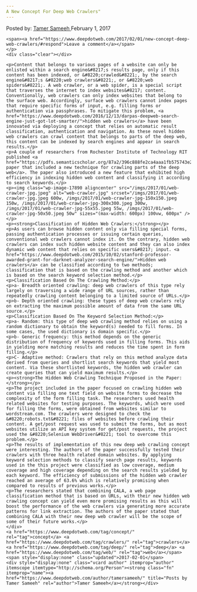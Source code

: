 ```yaml
---
A New Concept For Deep Web Crawlers"
---
```

<article class="post-listing post-17886 post type-post status-publish format-standard has-post-thumbnail hentry  tag-concept tag-crawlers tag-deep tag-web">
    <div class="post-inner">
        <span>Posted by: <a href="https://www.deepdotweb.com/author/tamersameeh/" title="">Tamer Sameeh </a></span>
    <span>February 1, 2017</span>
    
    <span><a href="https://www.deepdotweb.com/2017/02/01/new-concept-deep-web-crawlers/#respond">Leave a comment</a></span>
    </p>
    <div class="clear"></div>
    
    <p>Content that belongs to various pages of a website can only be enlisted within a search engine&#8217;s results page, only if this content has been indexed, or &#8220;crawled&#8221;, by the search engine&#8217;s &#8220;web crawlers&#8221;, or &#8220;web spiders&#8221;. A web crawler, or a web spider, is a special script that traverses the internet to index websites&#8217; content. Conventionally, web crawlers can only index websites that belong to the surface web. Accordingly, surface web crawlers cannot index pages that require specific forms of input, e.g. filling forms or authentication via passphrases. To mitigate this problem, <a href="https://www.deepdotweb.com/2016/12/13/darpas-deepweb-search-engine-just-got-lot-smarter/">hidden web crawlers</a> have been innovated via deploying a concept that relies on automatic result classification, authentication and navigation. As these novel hidden web crawlers can crawl content that belongs to parts of the deep web, this content can be indexed by search engines and appear in search results.</p>
    <p>A couple of researchers from Rochester Institute of Technology RIT published <a href="https://pdfs.semanticscholar.org/87a2/396c888fe2ca4aaa1fb575743e26881446d7.pdf">a paper that included a new technique for crawling parts of the deep web</a>. The paper also introduced a new feature that exhibited high efficiency in indexing hidden web content and classifying it according to search keywords.</p>
    <p><img class="wp-image-17890 aligncenter" src="/imgs/2017/01/web-crawler-jpg.jpeg" alt="web-crawler.jpg" srcset="/imgs/2017/01/web-crawler-jpg.jpeg 600w, /imgs/2017/01/web-crawler-jpg-150x150.jpeg 150w, /imgs/2017/01/web-crawler-jpg-300x300.jpeg 300w, /imgs/2017/01/web-crawler-jpg-55x55.jpeg 55w, /imgs/2017/01/web-crawler-jpg-50x50.jpeg 50w" sizes="(max-width: 600px) 100vw, 600px" /></p>
    <p><strong>Classification of Hidden Web Crawlers:</strong></p>
    <p>As users can browse hidden content only via filling special forms, passing authentication processes or issuing certain queries, conventional web crawlers cannot index it. On the contrary, hidden web crawlers can index such hidden website content and they can also index dynamic web content that relies on specific users&#8217; input. <a href="https://www.deepdotweb.com/2015/10/02/stanford-professor-awarded-grant-for-darknet-analyzer-search-engine/">Hidden web crawlers</a> can be classified according to two methods; classification that is based on the crawling method and another which is based on the search keyword selection method.</p>
    <p>Classification Based On The Crawling Method:</p>
    <p>a- Breadth oriented crawling: deep web crawlers of this type rely largely on traversing a wide range of URL sources, rather than repeatedly crawling content belonging to a limited source of URLs.</p>
    <p>b- Depth oriented crawling: these types of deep web crawlers rely on extracting the maximum possible amount of data from the same URL source.</p>
    <p>Classification Based On The Keyword Selection Method:</p>
    <p>a- Random: this type of deep web crawling method relies on using a random dictionary to obtain the keyword(s) needed to fill forms. In some cases, the used dictionary is domain specific.</p>
    <p>b- Generic frequency: this method depends on the generic distribution of frequency of keywords used in filling forms. This aids in yielding more matching results and reduces the time spent in form filling.</p>
    <p>C- Adaptive method: Crawlers that rely on this method analyze data derived from queries and shortlist search keywords that yield most content. Via these shortlisted keywords, the hidden web crawler can create queries that can yield maximum results.</p>
    <p><strong>The Hidden Web Crawling Technique Proposed in the Paper:</strong></p>
    <p>The project included in the paper focused on crawling hidden web content via filling one text field on website forms to decrease the complexity of the form filling task. The researchers used health related websites for testing purposes. The keywords, which were used for filling the forms, were obtained from websites similar to wordstream.com. The crawlers were designed to check the &#8220;robots.txt&#8221; files of websites before crawling their content. A get/post request was used to submit the forms, but as most websites utilize an API key system for get/post requests, the project used the &#8220;Selenium WebDriver&#8221; tool to overcome this problem.</p>
    <p>The results of implementation of this new deep web crawling concept were interesting. The authors of the paper successfully tested their crawlers with three health related domain websites. By applying keyword selection methods to classify search page results, keywords used in the this project were classified as low coverage, medium coverage and high coverage depending on the search results yielded by each keyword. The efficiency of submissions of the hidden web crawler reached an average of 63.6% which is relatively promising when compared to results of previous works.</p>
    <p>The researchers stated that combining CALA, a web page classification method that is based on URLs, with their new hidden web crawling concept can yield even more promising results as this will boost the performance of the web crawlers via generating more accurate patterns for link extraction. The authors of the paper stated that combining CALA with their new deep web crawler will be the scope of some of their future works.</p>
    </div>
    <a href="https://www.deepdotweb.com/tag/concept/" rel="tag">concept</a> <a href="https://www.deepdotweb.com/tag/crawlers/" rel="tag">crawlers</a> <a href="https://www.deepdotweb.com/tag/deep/" rel="tag">deep</a> <a href="https://www.deepdotweb.com/tag/web/" rel="tag">web</a></span> <span style="display:none" class="updated">2017-02-01</span>
    <div style="display:none" class="vcard author" itemprop="author" itemscope itemtype="http://schema.org/Person"><strong class="fn" itemprop="name"><a href="https://www.deepdotweb.com/author/tamersameeh/" title="Posts by Tamer Sameeh" rel="author">Tamer Sameeh</a></strong></div>
    
